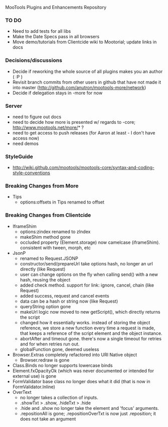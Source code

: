 MooTools Plugins and Enhancements Repository

### TO DO

* Need to add tests for all libs
* Make the Date Specs pass in all browsers
* Move demo/tutorials from Clientcide wiki to Mootorial; update links in docs

### Decisions/discussions
* Decide if reworking the whole source of all plugins makes you an author ( :P )
* Revisit branch commits from other users in github that have not made it into master (http://github.com/anutron/mootools-more/network)
* Decide if delegation stays in -more for now

### Server

* need to figure out docs
* need to decide how more is presented w/ regards to -core; http://www.mootools.net/more/* ?
* need to get access to push releases (for Aaron at least - I don't have access now)
* need demos

### StyleGuide

* http://wiki.github.com/mootools/mootools-core/syntax-and-coding-style-conventions

### Breaking Changes from More

* Tips
  - options:offsets in Tips renamed to offset

### Breaking Changes from Clientcide

* IframeShim
  - options:zindex renamed to zIndex
  - makeShim method gone
  - occluded property (Element.storage) now camelcase (iframeShim). consistent with tween, morph, etc
* JsonP
  - renamed to Request.JSONP
  - constructor/send/prepareUrl take options hash, no longer an url directly (like Request)
  - user can change options on the fly when calling send() with a new hash, reusing the object
  - added check method. support for link: ignore, cancel, chain (like Request)
  - added success, request and cancel events
  - data can be a hash or string now (like Request)
  - queryString option gone
  - makeUrl logic now moved to new getScript(), which directly returns the script
  - changed how it essentially works. instead of storing the object reference, we store a new function every time a request is made, that keeps a reference of the script element and the object instance.
  - abortAfter and timeout gone. there's now a single timeout for retries and for when retries run out.
  - globalFunction gone, deemed useless
* Browser.Extras completely refactored into URI Native object
  - Browser.redraw is gone
* Class.Binds no longer supports lowercase binds
* Element.fxOpacityOk (which was never documented or intended for external use) is gone
* FormValidator base class no longer does what it did (that is now in FormValidator.Inline)
* OverText
  - no longer takes a collection of inputs.
  - .showTxt > .show, .hideTxt > .hide
  - .hide and .show no longer take the element and 'focus' arguments.
  - .repositionAll is gone; .repositionOverTxt is now just .reposition; it does not take an argument
